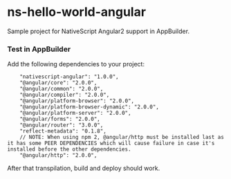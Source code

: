 # ns-hello-world-angular
Sample project for NativeScript Angular2 support in AppBuilder.

### Test in AppBuilder
Add the following dependencies to your project:
```
    "nativescript-angular": "1.0.0",
    "@angular/core": "2.0.0",
    "@angular/common": "2.0.0",
    "@angular/compiler": "2.0.0",
    "@angular/platform-browser": "2.0.0",
    "@angular/platform-browser-dynamic": "2.0.0",
    "@angular/platform-server": "2.0.0",
    "@angular/forms": "2.0.0",
    "@angular/router": "3.0.0",
    "reflect-metadata": "0.1.8",
    // NOTE: When using npm 2, @angular/http must be installed last as it has some PEER DEPENDENCIES which will cause failure in case it's installed before the other dependencies.
    "@angular/http": "2.0.0",
```

After that transpilation, build and deploy should work.

